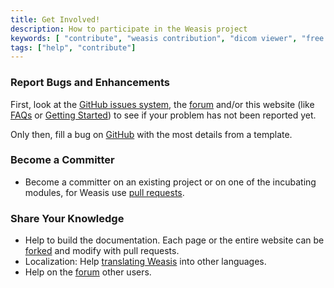 ```yaml
---
title: Get Involved!
description: How to participate in the Weasis project
keywords: [ "contribute", "weasis contribution", "dicom viewer", "free dicom viewer", "open source dicom viewer", "weasis dicom viewer",  "multi-platform dicom viewer", "dicom", "pacs", "pacs viewer" ]
tags: ["help", "contribute"]
---
```


### Report Bugs and Enhancements

First, look at the [GitHub issues system](https://github.com/nroduit/Weasis/issues), the [forum](https://groups.google.com/group/dcm4che) and/or this website (like [FAQs](../faq) or [Getting Started](../getting-started)) to see if your problem has not been reported yet.

Only then, fill a bug on [GitHub](https://github.com/nroduit/Weasis/issues) with the most details from a template.

### Become a Committer

- Become a committer on an existing project or on one of the incubating modules, for Weasis use [pull requests](https://github.com/nroduit/Weasis/pulls).

### Share Your Knowledge

- Help to build the documentation. Each page or the entire website can be [forked](https://github.com/nroduit/nroduit.github.io/fork) and modify with pull requests.
- Localization: Help [translating Weasis](../getting-started/translating) into other languages.
- Help on the [forum](https://groups.google.com/group/dcm4che) other users.
